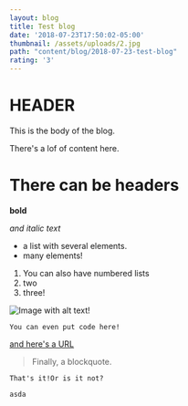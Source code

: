 ```yaml
---
layout: blog
title: Test blog
date: '2018-07-23T17:50:02-05:00'
thumbnail: /assets/uploads/2.jpg
path: "content/blog/2018-07-23-test-blog"
rating: '3'
---
```


# HEADER

This is the body of the blog.


There's a lof of content here.

# There can be headers

**bold**

_and italic text_

* a list with several elements.
* many elements!

1. You can also have numbered lists
2. two
3. three!

![Image with alt text!](/assets/uploads/meme.png)

`You can even put code here!`

[and here's a URL ](https://www.youtube.com/watch?v=amtuB-2wGeQ)

> Finally, a blockquote.

```
That's it!Or is it not?

asda
```

